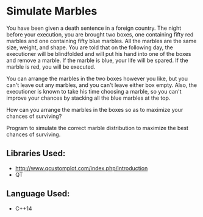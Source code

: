 Simulate Marbles
==============

You have been given a death sentence in a foreign country. The night before your execution, you are brought two boxes, one containing fifty red marbles and one containing fifty blue marbles. All the marbles are the same size, weight, and shape. You are told that on the following day, the executioner will be blindfolded and will put his hand into one of the boxes and remove a marble. If the marble is blue, your life will be spared. If the marble is red, you will be executed.

You can arrange the marbles in the two boxes however you like, but you can't leave out any marbles, and you can't leave either box empty. Also, the executioner is known to take his time choosing a marble, so you can't improve your chances by stacking all the blue marbles at the top.

How can you arrange the marbles in the boxes so as to maximize your chances of surviving?

Program to simulate the correct marble distribution to maximize the best chances of surviving.

Libraries Used:
--------------
- http://www.qcustomplot.com/index.php/introduction
- QT

Language Used:
--------------
- C++14
